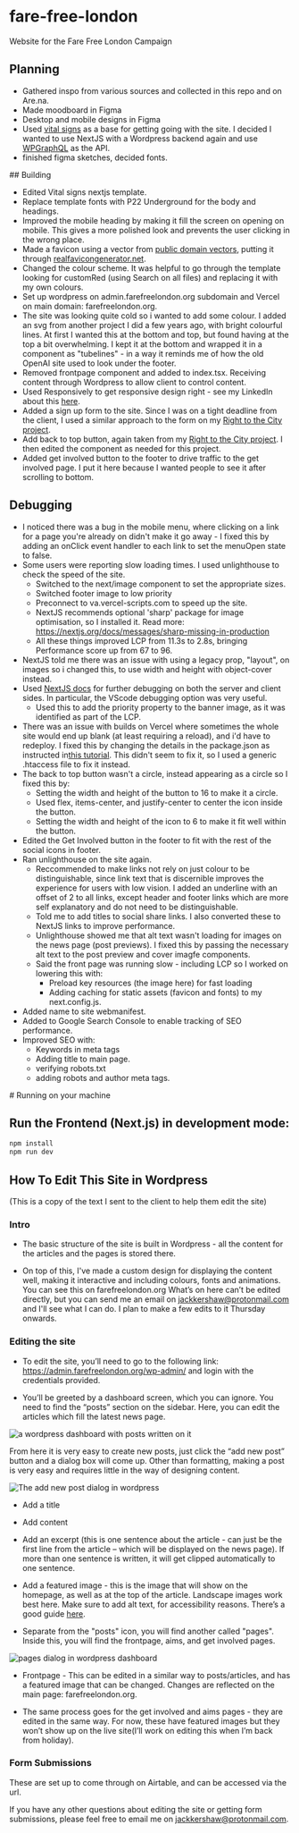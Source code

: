 # fare-free-london

Website for the Fare Free London Campaign

## Planning

- Gathered inspo from various sources and collected in this repo and on Are.na.
- Made moodboard in Figma
- Desktop and mobile designs in Figma
- Used [vital signs](https://www.vitalsignsmag.org/) as a base for getting going with the site. I decided I wanted to use NextJS with a Wordpress backend again and use [WPGraphQL](https://www.wpgraphql.com/) as the API.
- finished figma sketches, decided fonts.

## Building

- Edited Vital signs nextjs template.
- Replace template fonts with P22 Underground for the body and headings.
- Improved the mobile heading by making it fill the screen on opening on mobile. This gives a more polished look and prevents the user clicking in the wrong place.
- Made a favicon using a vector from [public domain vectors](https://publicdomainvectors.org), putting it through [realfavicongenerator.net](https://realfavicongenerator.net/).
- Changed the colour scheme. It was helpful to go through the template looking for customRed (using Search on all files) and replacing it with my own colours.
- Set up wordpress on admin.farefreelondon.org subdomain and Vercel on main domain: farefreelondon.org.
- The site was looking quite cold so i wanted to add some colour. I added an svg from another project I did a few years ago, with bright colourful lines. At first I wanted this at the bottom and top, but found having at the top a bit overwhelming. I kept it at the bottom and wrapped it in a component as "tubelines" - in a way it reminds me of how the old OpenAI site used to look under the footer.
- Removed frontpage component and added to index.tsx. Receiving content through Wordpress to allow client to control content.
- Used Responsively to get responsive design right - see my LinkedIn about this [here](https://www.linkedin.com/posts/jackkershaw_webdevelopment-responsivedesign-devtools-activity-7209579627588005889-Bwso?utm_source=share&utm_medium=member_desktop).
- Added a sign up form to the site. Since I was on a tight deadline from the client, I used a similar approach to the form on my [Right to the City project](https://github.com/jones58/right-to-city).
- Add back to top button, again taken from my [Right to the City project](https://github.com/jones58/right-to-city). I then edited the component as needed for this project.
- Added get involved button to the footer to drive traffic to the get involved page. I put it here because I wanted people to see it after scrolling to bottom.

## Debugging

- I noticed there was a bug in the mobile menu, where clicking on a link for a page you're already on didn't make it go away - I fixed this by adding an onClick event handler to each link to set the menuOpen state to false.
- Some users were reporting slow loading times. I used unlighthouse to check the speed of the site.
  - Switched to the next/image component to set the appropriate sizes.
  - Switched footer image to low priority
  - Preconnect to va.vercel-scripts.com to speed up the site.
  - NextJS recommends optional 'sharp' package for image optimisation, so I installed it.
    Read more: https://nextjs.org/docs/messages/sharp-missing-in-production
  - All these things improved LCP from 11.3s to 2.8s, bringing Performance score up from 67 to 96.
- NextJS told me there was an issue with using a legacy prop, "layout", on images so i changed this, to use width and height with object-cover instead.
- Used [NextJS docs](https://nextjs.org/docs/pages/building-your-application/configuring/debugging) for further debugging on both the server and client sides. In particular, the VScode debugging option was very useful.
  - Used this to add the priority property to the banner image, as it was identified as part of the LCP.
- There was an issue with builds on Vercel where sometimes the whole site would end up blank (at least requiring a reload), and i'd have to redeploy. I fixed this by changing the details in the package.json as instructed in[this tutorial](https://www.youtube.com/watch?v=U89A0l6AM18). This didn't seem to fix it, so I used a generic .htaccess file to fix it instead.
- The back to top button wasn't a circle, instead appearing as a circle so I fixed this by:
  - Setting the width and height of the button to 16 to make it a circle.
  - Used flex, items-center, and justify-center to center the icon inside the button.
  - Setting the width and height of the icon to 6 to make it fit well within the button.
- Edited the Get Involved button in the footer to fit with the rest of the social icons in footer.
- Ran unlighthouse on the site again.
  - Reccommended to make links not rely on just colour to be distinguishable, since link text that is discernible improves the experience for users with low vision. I added an underline with an offset of 2 to all links, except header and footer links which are more self explanatory and do not need to be distinguishable.
  - Told me to add titles to social share links. I also converted these to NextJS links to improve performance.
  - Unlighthouse showed me that alt text wasn't loading for images on the news page (post previews). I fixed this by passing the necessary alt text to the post preview and cover imagfe components.
  - Said the front page was running slow - including LCP so I worked on lowering this with:
    - Preload key resources (the image here) for fast loading
    - Adding caching for static assets (favicon and fonts) to my next.config.js.
- Added name to site webmanifest.
- Added to Google Search Console to enable tracking of SEO performance.
- Improved SEO with:
  - Keywords in meta tags
  - Adding title to main page.
  - verifying robots.txt
  - adding robots and author meta tags.

# Running on your machine

## Run the Frontend (Next.js) in development mode:

```bash
npm install
npm run dev
```

## How To Edit This Site in Wordpress

(This is a copy of the text I sent to the client to help them edit the site)

### Intro

- The basic structure of the site is built in Wordpress - all the content for the articles and the pages is stored there.

- On top of this, I've made a custom design for displaying the content well, making it interactive and including colours, fonts and animations. You can see this on farefreelondon.org What’s on here can’t be edited directly, but you can send me an email on jackkershaw@protonmail.com and I'll see what I can do. I plan to make a few edits to it Thursday onwards.

### Editing the site

- To edit the site, you’ll need to go to the following link: https://admin.farefreelondon.org/wp-admin/ and login with the credentials provided.

- You’ll be greeted by a dashboard screen, which you can ignore. You need to find the “posts” section on the sidebar. Here, you can edit the articles which fill the latest news page.

![a wordpress dashboard with posts written on it](images-for-readme/image.png)

From here it is very easy to create new posts, just click the “add new post” button and a dialog box will come up. Other than formatting, making a post is very easy and requires little in the way of designing content.

![The add new post dialog in wordpress](images-for-readme/image-1.png)

- Add a title
- Add content
- Add an excerpt (this is one sentence about the article - can just be the first line from the article – which will be displayed on the news page). If more than one sentence is written, it will get clipped automatically to one sentence.
- Add a featured image - this is the image that will show on the homepage, as well as at the top of the article. Landscape images work best here. Make sure to add alt text, for accessibility reasons. There’s a good guide [here](https://design102.blog.gov.uk/2022/01/14/whats-the-alternative-how-to-write-good-alt-text/).

- Separate from the "posts" icon, you will find another called "pages". Inside this, you will find the frontpage, aims, and get involved pages.

![pages dialog in wordpress dashboard](images-for-readme/image-2.png)

- Frontpage - This can be edited in a similar way to posts/articles, and has a featured image that can be changed. Changes are reflected on the main page: farefreelondon.org.

- The same process goes for the get involved and aims pages - they are edited in the same way. For now, these have featured images but they won’t show up on the live site(I’ll work on editing this when I’m back from holiday).

### Form Submissions

These are set up to come through on Airtable, and can be accessed via the url.

If you have any other questions about editing the site or getting form submissions, please feel free to email me on jackkershaw@protonmail.com.
